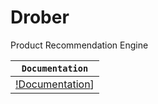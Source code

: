 # Drober
Product Recommendation Engine

| **`Documentation`**|
|-----------------|
|[!Documentation](https://img.shields.io/badge/Test-Failing-red.svg)]
